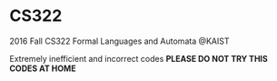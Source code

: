 # CS322  
2016 Fall CS322 Formal Languages and Automata @KAIST

Extremely inefficient and incorrect codes 
__PLEASE DO NOT TRY THIS CODES AT HOME__
